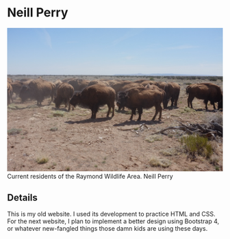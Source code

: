 # Neill Perry


![alt tag](https://github.com/neillperry/old-website/blob/master/photos/bisonHerd.jpg)
Current residents of the Raymond Wildlife Area. Neill Perry


## Details
This is my old website. I used its development to practice HTML and CSS. For the next website, I plan to implement a better design using Bootstrap 4, or whatever new-fangled things those damn kids are using these days.   

